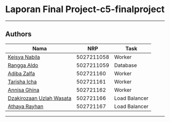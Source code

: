 # Laporan Final Project-c5-finalproject

---
## Authors

| Nama                                                | NRP        | Task |
| --------------------------------------------------- | ---------- | ---------- | 
| [Keisya Nabila](https://www.github.com/keisyanabila) | 5027211058 | Worker |
| [Rangga Aldo](https://www.github.com/ranggaaldosas) | 5027211059 | Database |
| [Adiba Zalfa](https://www.github.com/dibazalfa)   | 502721160 | Worker |
| [Tarisha Icha](https://www.github.com/tarishaicha)   | 502721161 | Worker |
| [Annisa Ghina](https://www.github.com/anisaghinasalsabila)   | 502721162 | Worker |
| [Dzakirozaan Uzlah Wasata](https://www.github.com/dibazalfa)   | 502721166 | Load Balancer |
| [Athaya Rayhan](https://www.github.com/reyhanqb)   | 502721167 | Load Balancer |

---
